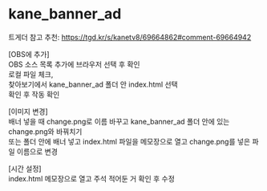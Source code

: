 # kane_banner_ad
트게더 참고 추천: https://tgd.kr/s/kanetv8/69664862#comment-69664942  
  
[OBS에 추가]  
OBS 소스 목록 추가에 브라우저 선택 후 확인  
로컬 파일 체크,  
찾아보기에서 kane_banner_ad 폴더 안 index.html 선택  
확인 후 작동 확인  

[이미지 변경]  
배너 넣을 때 change.png로 이름 바꾸고 kane_banner_ad 폴더 안에 있는 change.png와 바꿔치기  
또는 폴더 안에 배너 넣고 index.html 파일을 메모장으로 열고 change.png를 넣은 파일 이름으로 변경  
  
[시간 설정]  
index.html 메모장으로 열고 주석 적어둔 거 확인 후 수정  
